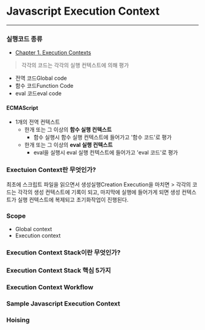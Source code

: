 Javascript Execution Context
================================

****
### 실행코드 종류
* [Chapter 1. Execution Contexts](http://frends.kr/post/chapter-1-execution-contexts/)
> 각각의 코드는 각각의 실행 컨텍스트에 의해 평가
* 전역 코드Global code
* 함수 코드Function Code
* eval 코드eval code

#### ECMAScript
* 1개의 전역 컨텍스트
    * 한개 또는 그 이상의 **함수 실행 컨텍스트**
        - 함수 실행시 함수 실행 컨텍스트에 들어가고 '함수 코드'로 평가
    * 한개 또는 그 이상의 **eval 실행 컨텍스트**
        - eval을 실행시 eval 실행 컨텍스트에 들어가고 'eval 코드'로 평가

### Exectuion Context란 무엇인가?
최초에 스크립트 파일을 읽으면서 생성실행Creation Execution을 마치면 > 각각의 코드는 각각의 생성 컨텍스트에 기록이 되고, 마지막에 실행에 들어가게 되면 생성 컨텍스트가 실행 컨텍스트에 복제되고 초기화작업이 진행된다. 

### Scope
* Global context
* Execution context

### Execution Context Stack이란 무엇인가?

### Execution Context Stack 핵심 5가지

### Execution Context Workflow

### Sample Javascript Execution Context

### Hoising

